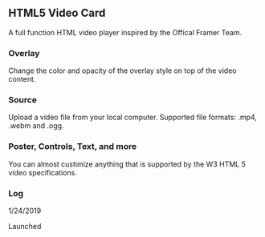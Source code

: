 ## HTML5 Video Card
A full function HTML video player inspired by the Offical Framer Team.

### Overlay

Change the color and opacity of the overlay style on top of the video content.

### Source

Upload a video file from your local computer. Supported file formats: .mp4, .webm and .ogg.

### Poster, Controls, Text, and more

You can almost custimize anything that is supported by the W3 HTML 5 video specifications.

### Log

1/24/2019

Launched